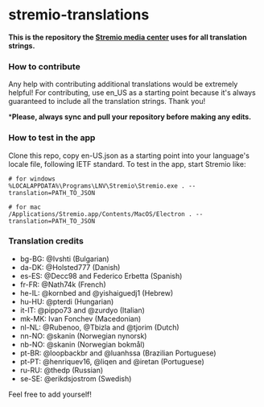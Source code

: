 # stremio-translations

**This is the repository the [Stremio media center](http://www.strem.io) uses for all translation strings.**

### How to contribute

Any help with contributing additional translations would be extremely helpful!
For contributing, use en_US as a starting point because it's always guaranteed to include all the translation strings.
Thank you!

***Please, always sync and pull your repository before making any edits.**

### How to test in the app

Clone this repo, copy en-US.json as a starting point into your language's locale file, following IETF standard. To test in the app, start Stremio like:
```
# for windows
%LOCALAPPDATA%\Programs\LNV\Stremio\Stremio.exe . --translation=PATH_TO_JSON

# for mac
/Applications/Stremio.app/Contents/MacOS/Electron . --translation=PATH_TO_JSON
```

### Translation credits

* bg-BG: @Ivshti						(Bulgarian)
* da-DK: @Holsted777					(Danish)
* es-ES: @Decc98 and Federico Erbetta	(Spanish)
* fr-FR: @Nath74k						(French)
* he-IL: @kornbed and @yishaiguedj1		(Hebrew)
* hu-HU: @pterdi						(Hungarian)
* it-IT: @pippo73 and @zurdyo			(Italian)
* mk-MK: Ivan Fonchev					(Macedonian)
* nl-NL: @Rubenoo, @Tbizla and @tjorim	(Dutch)
* nn-NO: @skanin						(Norwegian nynorsk)
* nb-NO: @skanin						(Norwegian bokmål)
* pt-BR: @loopbackbr and @luanhssa		(Brazilian Portuguese)
* pt-PT: @henriquev16, @liqen and @iretan		(Portuguese)
* ru-RU: @thedp							(Russian)
* se-SE: @erikdsjostrom					(Swedish)

Feel free to add yourself!
